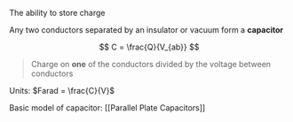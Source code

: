 The ability to store charge

Any two conductors separated by an insulator or vacuum form a **capacitor**

$$
C = \frac{Q}{V_{ab}}
$$

> Charge on **one** of the conductors divided by the voltage between conductors

Units: $Farad = \frac{C}{V}$

Basic model of capacitor: [[Parallel Plate Capacitors]]
